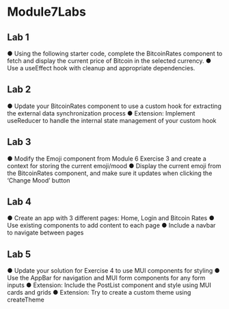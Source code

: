 # Module7Labs
## Lab 1
● Using the following starter code, complete the BitcoinRates component
to fetch and display the current price of Bitcoin in the selected currency.
● Use a useEffect hook with cleanup and appropriate dependencies.
## Lab 2
● Update your BitcoinRates component to use a custom hook
for extracting the external data synchronization process
● Extension: Implement useReducer to handle the internal
state management of your custom hook
## Lab 3
● Modify the Emoji component from Module 6 Exercise 3 and
create a context for storing the current emoji/mood
● Display the current emoji from the BitcoinRates component,
and make sure it updates when clicking the ‘Change Mood’
button
## Lab 4
● Create an app with 3 different pages: Home, Login and
Bitcoin Rates
● Use existing components to add content to each page
● Include a navbar to navigate between pages
## Lab 5
● Update your solution for Exercise 4 to use MUI
components for styling
● Use the AppBar for navigation and MUI form components
for any form inputs
● Extension: Include the PostList component and style
using MUI cards and grids
● Extension: Try to create a custom theme using
createTheme